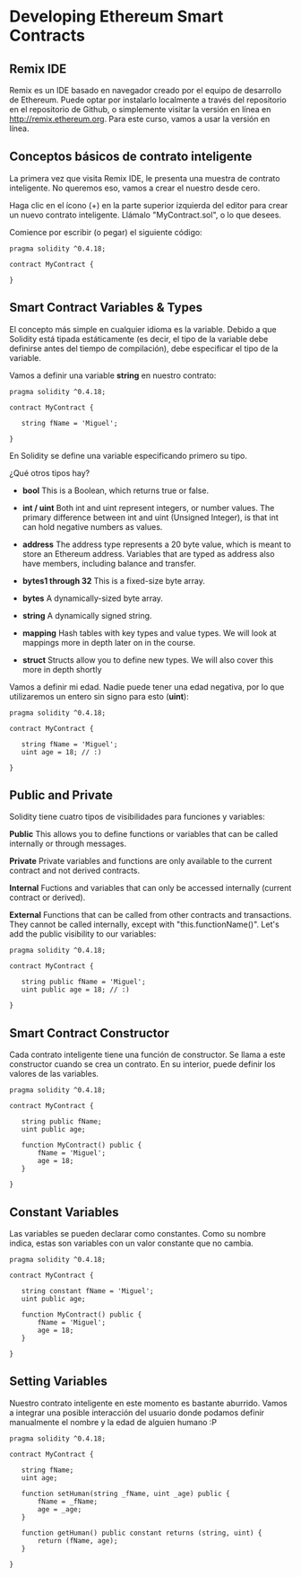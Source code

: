 
# Developing Ethereum Smart Contracts 

## Remix IDE
Remix es un IDE basado en navegador creado por el equipo de desarrollo de Ethereum. Puede optar por instalarlo localmente a través del repositorio en el repositorio de Github, o simplemente visitar la versión en línea en http://remix.ethereum.org. Para este curso, vamos a usar la versión en línea.


## Conceptos básicos de contrato inteligente

La primera vez que visita Remix IDE, le presenta una muestra de contrato inteligente. No queremos eso, vamos a crear el nuestro desde cero.

Haga clic en el ícono (+) en la parte superior izquierda del editor para crear un nuevo contrato inteligente. Llámalo "MyContract.sol", o lo que desees.

Comience por escribir (o pegar) el siguiente código:
```
pragma solidity ^0.4.18;

contract MyContract {
    
}
```

## Smart Contract Variables & Types

El concepto más simple en cualquier idioma es la variable. Debido a que Solidity está tipada estáticamente (es decir, el tipo de la variable debe definirse antes del tiempo de compilación), debe especificar el tipo de la variable.

Vamos a definir una variable **string** en nuestro contrato:

```
pragma solidity ^0.4.18;

contract MyContract {
    
   string fName = 'Miguel';
    
}
```

En Solidity se define una variable especificando primero su tipo.

¿Qué otros tipos hay?

* **bool**
  This is a Boolean, which returns true or false.

* **int / uint**
  Both int and uint represent integers, or number values. The primary difference between int and uint (Unsigned Integer), is that int can hold negative numbers as values.

* **address**
  The address type represents a 20 byte value, which is meant to store an Ethereum address. Variables that are typed as address also have members, including balance and transfer.

* **bytes1 through 32**
  This is a fixed-size byte array.

* **bytes**
  A dynamically-sized byte array.

* **string**
  A dynamically signed string.

* **mapping**
  Hash tables with key types and value types. We will look at mappings more in depth later on in the course.

* **struct**
  Structs allow you to define new types. We will also cover this more in depth shortly

Vamos a definir mi edad. Nadie puede tener una edad negativa, por lo que utilizaremos un entero sin signo para esto (**uint**):

```
pragma solidity ^0.4.18;

contract MyContract {
    
   string fName = 'Miguel';
   uint age = 18; // :)
    
}
```

## Public and Private
Solidity tiene cuatro tipos de visibilidades para funciones y variables:

**Public**
This allows you to define functions or variables that can be called internally or through messages.

**Private**
Private variables and functions are only available to the current contract and not derived contracts.

**Internal**
Fuctions and variables that can only be accessed internally (current contract or derived).

**External**
Functions that can be called from other contracts and transactions. They cannot be called internally, except with "this.functionName()".
Let's add the public visibility to our variables:

```
pragma solidity ^0.4.18;

contract MyContract {
    
   string public fName = 'Miguel';
   uint public age = 18; // :)
    
}
```

## Smart Contract Constructor
Cada contrato inteligente tiene una función de constructor. Se llama a este constructor cuando se crea un contrato. En su interior, puede definir los valores de las variables.

```
pragma solidity ^0.4.18;

contract MyContract {
    
   string public fName;
   uint public age;
   
   function MyContract() public {
       fName = 'Miguel';
       age = 18;
   }
    
}
```

## Constant Variables
Las variables se pueden declarar como constantes. Como su nombre indica, estas son variables con un valor constante que no cambia.


```
pragma solidity ^0.4.18;

contract MyContract {
    
   string constant fName = 'Miguel';
   uint public age;
   
   function MyContract() public {
       fName = 'Miguel';
       age = 18;
   }
    
}
```

## Setting Variables
Nuestro contrato inteligente en este momento es bastante aburrido. Vamos a integrar una posible interacción del usuario donde podamos definir manualmente el nombre y la edad de alguien humano :P 


```
pragma solidity ^0.4.18;

contract MyContract {
    
   string fName;
   uint age;
   
   function setHuman(string _fName, uint _age) public {
       fName = _fName;
       age = _age;
   }
   
   function getHuman() public constant returns (string, uint) {
       return (fName, age);
   }
    
} 
```
